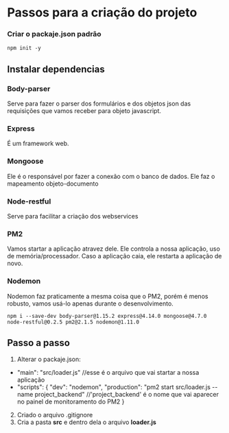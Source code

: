 # Passos para a criação do projeto

### Criar o packaje.json padrão
`npm init -y`

## Instalar dependencias
### Body-parser
Serve para fazer o parser dos formulários e dos objetos json das requisições que vamos receber para objeto javascript.
### Express
É um framework web.
### Mongoose
Ele é o responsável por fazer a conexão com o banco de dados. Ele faz o mapeamento objeto-documento
### Node-restful
Serve para facilitar a criação dos webservices
### PM2
Vamos startar a aplicação atravez dele. Ele controla a nossa aplicação, uso de memória/processador. Caso a aplicação caia, ele restarta a aplicação de novo.
### Nodemon
Nodemon faz praticamente a mesma coisa que o PM2, porém é menos robusto, vamos usá-lo apenas durante o desenvolvimento.

`npm i --save-dev body-parser@1.15.2 express@4.14.0 mongoose@4.7.0 node-restful@0.2.5 pm2@2.1.5 nodemon@1.11.0`


## Passo a passo 
1. Alterar o packaje.json: 
 - "main": "src/loader.js" //esse é o arquivo que vai startar a nossa aplicação
 - "scripts": {
     "dev": "nodemon",
     "production": "pm2 start src/loader.js --name project_backend" //'project_backend' é o nome que vai aparecer no painel de monitoramento do PM2
 }
2. Criado o arquivo .gitignore
3. Cria a pasta **src** e dentro dela o arquivo **loader.js**